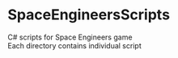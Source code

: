 # SpaceEngineersScripts
C# scripts for Space Engineers game
<br />
Each directory contains individual script
